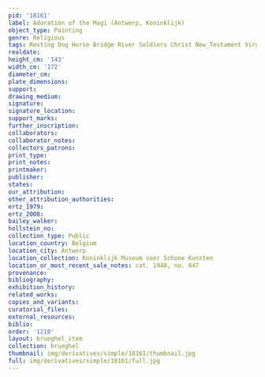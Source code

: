```yaml
---
pid: '18161'
label: Adoration of the Magi (Antwerp, Koninklijk)
object_type: Painting
genre: Religious
tags: Resting Dog Horse Bridge River Soldiers Christ New_Testament Virgin_Mary
realdate: 
height_cm: '143'
width_cm: '172'
diameter_cm: 
plate_dimensions: 
support: 
drawing_medium: 
signature: 
signature_location: 
support_marks: 
further_inscription: 
collaborators: 
collaborator_notes: 
collectors_patrons: 
print_type: 
print_notes: 
printmaker: 
publisher: 
states: 
our_attribution: 
other_attribution_authorities: 
ertz_1979: 
ertz_2008: 
bailey_walker: 
hollstein_no: 
collection_type: Public
location_country: Belgium
location_city: Antwerp
location_collection: Koninklijk Museum voor Schone Kunsten
location_or_most_recent_sale_notes: cat. 1948, no. 847
provenance: 
bibliography: 
exhibition_history: 
related_works: 
copies_and_variants: 
curatorial_files: 
external_resources: 
biblio: 
order: '1210'
layout: brueghel_item
collection: brueghel
thumbnail: img/derivatives/simple/18161/thumbnail.jpg
full: img/derivatives/simple/18161/full.jpg
---
```

